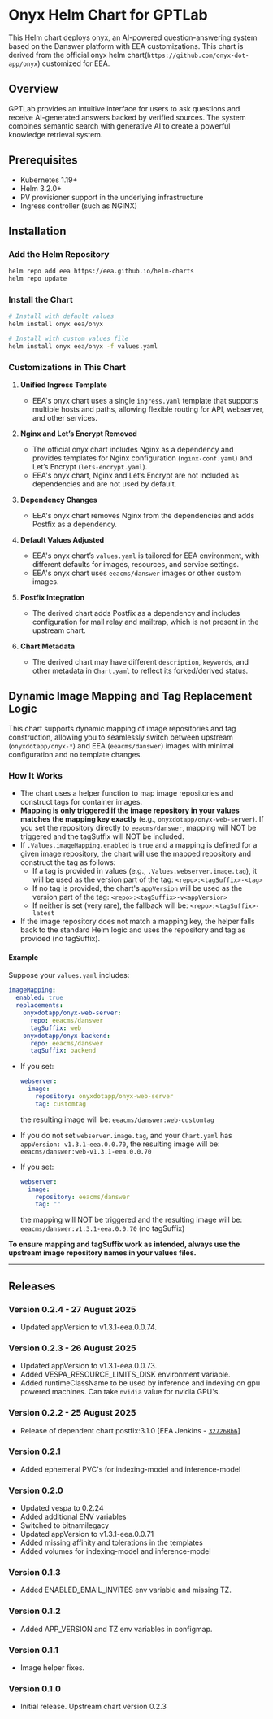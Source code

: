 # Onyx Helm Chart for GPTLab

This Helm chart deploys onyx, an AI-powered question-answering system based on the Danswer platform with EEA customizations.
This chart is derived from the official onyx helm chart(`https://github.com/onyx-dot-app/onyx`) customized for EEA.

## Overview

GPTLab provides an intuitive interface for users to ask questions and receive AI-generated answers backed by verified sources. The system combines semantic search with generative AI to create a powerful knowledge retrieval system.

## Prerequisites

- Kubernetes 1.19+
- Helm 3.2.0+
- PV provisioner support in the underlying infrastructure
- Ingress controller (such as NGINX)

## Installation

### Add the Helm Repository

```bash
helm repo add eea https://eea.github.io/helm-charts
helm repo update
```

### Install the Chart

```bash
# Install with default values
helm install onyx eea/onyx

# Install with custom values file
helm install onyx eea/onyx -f values.yaml
```

### Customizations in This Chart

1. **Unified Ingress Template**
   - EEA's onyx chart uses a single `ingress.yaml` template that supports multiple hosts and paths, allowing flexible routing for API, webserver, and other services.

2. **Nginx and Let’s Encrypt Removed**
   - The official onyx chart includes Nginx as a dependency and provides templates for Nginx configuration (`nginx-conf.yaml`) and Let’s Encrypt (`lets-encrypt.yaml`).
   - EEA's onyx chart, Nginx and Let’s Encrypt are not included as dependencies and are not used by default.

3. **Dependency Changes**
   - EEA's onyx chart removes Nginx from the dependencies and adds Postfix as a dependency.

4. **Default Values Adjusted**
   - EEA's onyx chart’s `values.yaml` is tailored for EEA environment, with different defaults for images, resources, and service settings.
   - EEA's onyx chart uses `eeacms/danswer` images or other custom images.

5. **Postfix Integration**
   - The derived chart adds Postfix as a dependency and includes configuration for mail relay and mailtrap, which is not present in the upstream chart.

6. **Chart Metadata**
   - The derived chart may have different `description`, `keywords`, and other metadata in `Chart.yaml` to reflect its forked/derived status.

## Dynamic Image Mapping and Tag Replacement Logic

This chart supports dynamic mapping of image repositories and tag construction, allowing you to seamlessly switch between upstream (`onyxdotapp/onyx-*`) and EEA (`eeacms/danswer`) images with minimal configuration and no template changes.

### How It Works

- The chart uses a helper function to map image repositories and construct tags for container images.
- **Mapping is only triggered if the image repository in your values matches the mapping key exactly** (e.g., `onyxdotapp/onyx-web-server`).
  If you set the repository directly to `eeacms/danswer`, mapping will NOT be triggered and the tagSuffix will NOT be included.
- If `.Values.imageMapping.enabled` is `true` and a mapping is defined for a given image repository, the chart will use the mapped repository and construct the tag as follows:
  - If a tag is provided in values (e.g., `.Values.webserver.image.tag`), it will be used as the version part of the tag:
    `<repo>:<tagSuffix>-<tag>`
  - If no tag is provided, the chart's `appVersion` will be used as the version part of the tag:
    `<repo>:<tagSuffix>-v<appVersion>`
  - If neither is set (very rare), the fallback will be:
    `<repo>:<tagSuffix>-latest`
- If the image repository does not match a mapping key, the helper falls back to the standard Helm logic and uses the repository and tag as provided (no tagSuffix).

#### Example

Suppose your `values.yaml` includes:

```yaml
imageMapping:
  enabled: true
  replacements:
    onyxdotapp/onyx-web-server:
      repo: eeacms/danswer
      tagSuffix: web
    onyxdotapp/onyx-backend:
      repo: eeacms/danswer
      tagSuffix: backend
```

- If you set:
  ```yaml
  webserver:
    image:
      repository: onyxdotapp/onyx-web-server
      tag: customtag
  ```
  the resulting image will be:
  `eeacms/danswer:web-customtag`

- If you do not set `webserver.image.tag`, and your `Chart.yaml` has `appVersion: v1.3.1-eea.0.0.70`, the resulting image will be:
  `eeacms/danswer:web-v1.3.1-eea.0.0.70`

- If you set:
  ```yaml
  webserver:
    image:
      repository: eeacms/danswer
      tag: ""
  ```
  the mapping will NOT be triggered and the resulting image will be:
  `eeacms/danswer:v1.3.1-eea.0.0.70` (no tagSuffix)

**To ensure mapping and tagSuffix work as intended, always use the upstream image repository names in your values files.**

---

## Releases

### Version 0.2.4 - 27 August 2025
- Updated appVersion to v1.3.1-eea.0.0.74.

### Version 0.2.3 - 26 August 2025
- Updated appVersion to v1.3.1-eea.0.0.73.
- Added VESPA_RESOURCE_LIMITS_DISK environment variable.
- Added runtimeClassName to be used by inference and indexing on gpu powered machines. Can take `nvidia` value for nvidia GPU's.

### Version 0.2.2 - 25 August 2025
- Release of dependent chart postfix:3.1.0 [EEA Jenkins - [`327268b6`](https://github.com/eea/helm-charts/commit/327268b6e8b9231486e86f027447e4e51cf0cdca)]

### Version 0.2.1
- Added ephemeral PVC's for indexing-model and inference-model

### Version 0.2.0
- Updated vespa to 0.2.24
- Added additional ENV variables
- Switched to bitnamilegacy
- Updated appVersion to v1.3.1-eea.0.0.71
- Added missing affinity and tolerations in the templates
- Added volumes for indexing-model and inference-model

### Version 0.1.3
- Added ENABLED_EMAIL_INVITES env variable and missing TZ.

### Version 0.1.2
- Added APP_VERSION and TZ env variables in configmap.

### Version 0.1.1
- Image helper fixes.

### Version 0.1.0
- Initial release. Upstream chart version 0.2.3
